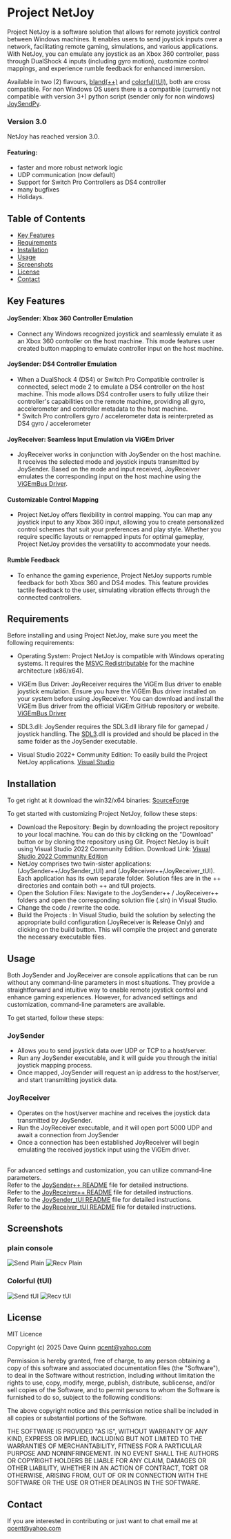 # Project NetJoy
Project NetJoy is a software solution that allows for remote joystick control between Windows machines. It enables users to send joystick inputs over a network, facilitating remote gaming, simulations, and various applications. With NetJoy, you can emulate any joystick as an Xbox 360 controller, pass through DualShock 4 inputs (including gyro motion), customize control mappings, and experience rumble feedback for enhanced immersion.

Available in two (2) flavours, [bland(++)](#plain-console) and [colorful(tUI)](#colorful-tUI), both are cross compatible.
For non Windows OS users there is a compatible (currently not compatible with version 3+) python script (sender only for non windows) [JoySendPy](https://github.com/Qcent/JoySendPy).

### Version 3.0
NetJoy has reached version 3.0.
#### Featuring:
- faster and more robust network logic
- UDP communication (now default)
- Support for Switch Pro Controllers as DS4 controller
- many bugfixes
- Holidays.

## Table of Contents
- [Key Features](#key-features)
- [Requirements](#requirements)
- [Installation](#installation)
- [Usage](#usage)
- [Screenshots](#screenshots)
- [License](#license)
- [Contact](#contact)

## Key Features
#### JoySender: Xbox 360 Controller Emulation
- Connect any Windows recognized joystick and seamlessly emulate it as an Xbox 360 controller on the host machine. This mode features user created button mapping to emulate controller input on the host machine.
#### JoySender: DS4 Controller Emulation
- When a DualShock 4 (DS4) or Switch Pro Compatible controller is connected, select mode 2 to  emulate a DS4 controller on the host machine. This mode allows DS4 controller users to fully utilize their controller's capabilities on the remote machine, providing all gyro, accelerometer and controller metadata to the host machine. \
\* Switch Pro controllers gyro / accelerometer data is reinterpreted as DS4 gyro / accelerometer
#### JoyReceiver: Seamless Input Emulation via ViGEm Driver
- JoyReceiver works in conjunction with JoySender on the host machine. It receives the selected mode and joystick inputs transmitted by JoySender. Based on the mode and input received, JoyReceiver emulates the corresponding input on the host machine using the [ViGEmBus Driver](https://github.com/ViGEm/ViGEmBus).
#### Customizable Control Mapping
- Project NetJoy offers flexibility in control mapping. You can map any joystick input to any Xbox 360 input, allowing you to create personalized control schemes that suit your preferences and play style. Whether you require specific layouts or remapped inputs for optimal gameplay, Project NetJoy provides the versatility to accommodate your needs.
#### Rumble Feedback
- To enhance the gaming experience, Project NetJoy supports rumble feedback for both Xbox 360 and DS4 modes. This feature provides tactile feedback to the user, simulating vibration effects through the connected controllers.

## Requirements

Before installing and using Project NetJoy, make sure you meet the following requirements:

- Operating System: Project NetJoy is compatible with Windows operating systems. It requires the [MSVC Redistributable](https://learn.microsoft.com/en-us/cpp/windows/latest-supported-vc-redist?view=msvc-170#visual-studio-2015-2017-2019-and-2022) for the machine architecture (x86/x64).

- ViGEm Bus Driver: JoyReceiver requires the ViGEm Bus driver to enable joystick emulation. Ensure you have the ViGEm Bus driver installed on your system before using JoyReceiver. You can download and install the ViGEm Bus driver from the official ViGEm GitHub repository or website.
        [ViGEmBus Driver](https://github.com/ViGEm/ViGEmBus)

- SDL3.dll: JoySender requires the SDL3.dll library file for gamepad / joystick handling. The [SDL3](https://wiki.libsdl.org/SDL3/FrontPage).dll is provided and should be placed in the same folder as the JoySender executable. 

- Visual Studio 2022+ Community Edition: To easily build the Project NetJoy applications. [Visual Studio](https://visualstudio.microsoft.com/vs/community/)
 
## Installation
To get right at it download the win32/x64 binaries:
[SourceForge](https://sourceforge.net/projects/netjoy/files/)

To get started with customizing Project NetJoy, follow these steps:

- Download the Repository: Begin by downloading the project repository to your local machine. You can do this by clicking on the "Download" button or by cloning the repository using Git.
 Project NetJoy is built using Visual Studio 2022 Community Edition.  Download Link: [Visual Studio 2022 Community Edition](https://visualstudio.microsoft.com/vs/community/)
- NetJoy comprises two twin-sister applications: (JoySender++/JoySender_tUI) and (JoyReceiver++/JoyReceiver_tUI). Each application has its own separate folder. Solution files are in the ++ directories and contain both ++ and tUI projects.
- Open the Solution Files: Navigate to the JoySender++ / JoyReceiver++ folders and open the corresponding solution file (.sln) in Visual Studio.
- Change the code / rewrite the code.
- Build the Projects : In Visual Studio, build the solution by selecting the appropriate build configuration (JoyReceiver is Release Only) and clicking on the build button. This will compile the project and generate the necessary executable files.
    
## Usage
Both JoySender and JoyReceiver are console applications that can be run without any command-line parameters in most situations. They provide a straightforward and intuitive way to enable remote joystick control and enhance gaming experiences. However, for advanced settings and customization, command-line parameters are available.

To get started, follow these steps:
### JoySender
- Allows you to send joystick data over UDP or TCP to a host/server.
- Run any JoySender executable, and it will guide you through the initial joystick mapping process. 
- Once mapped, JoySender will request an ip address to the host/server, and start transmitting joystick data.
 
### JoyReceiver
- Operates on the host/server machine and receives the joystick data transmitted by JoySender. 
- Run the JoyReceiver executable, and it will open port 5000 UDP and await a connection from JoySender
- Once a connection has been established JoyReceiver will begin emulating the received joystick input using the ViGEm driver.

\
  For advanced settings and customization, you can utilize command-line parameters.\
    Refer to the [JoySender++ README](https://github.com/Qcent/NetJoy/blob/main/JoySender++/README.md) file for detailed instructions. \
    Refer to the [JoyReceiver++ README](https://github.com/Qcent/NetJoy/blob/main/JoyReceiver++/README.md) file for detailed instructions. \
    Refer to the [JoySender_tUI README](https://github.com/Qcent/NetJoy/blob/main/JoySender_tUI/README.md) file for detailed instructions. \
    Refer to the [JoyReceiver_tUI README](https://github.com/Qcent/NetJoy/blob/main/JoyReceiver_tUI/README.md) file for detailed instructions.

## Screenshots
### plain console
![Send Plain](./screenshots/send1.gif)
![Recv Plain](./screenshots/recv1.gif)

### Colorful (tUI)
![Send tUI](./screenshots/send2.gif)
![Recv tUI](./screenshots/recv2.gif)

## License
MIT Licence

Copyright (c) 2025 Dave Quinn <qcent@yahoo.com>

Permission is hereby granted, free of charge, to any person obtaining a copy
of this software and associated documentation files (the "Software"), to deal
in the Software without restriction, including without limitation the rights
to use, copy, modify, merge, publish, distribute, sublicense, and/or sell
copies of the Software, and to permit persons to whom the Software is
furnished to do so, subject to the following conditions:

The above copyright notice and this permission notice shall be included in
all copies or substantial portions of the Software.

THE SOFTWARE IS PROVIDED "AS IS", WITHOUT WARRANTY OF ANY KIND, EXPRESS OR
IMPLIED, INCLUDING BUT NOT LIMITED TO THE WARRANTIES OF MERCHANTABILITY,
FITNESS FOR A PARTICULAR PURPOSE AND NONINFRINGEMENT. IN NO EVENT SHALL THE
AUTHORS OR COPYRIGHT HOLDERS BE LIABLE FOR ANY CLAIM, DAMAGES OR OTHER
LIABILITY, WHETHER IN AN ACTION OF CONTRACT, TORT OR OTHERWISE, ARISING FROM,
OUT OF OR IN CONNECTION WITH THE SOFTWARE OR THE USE OR OTHER DEALINGS IN
THE SOFTWARE.


## Contact
If you are interested in contributing or just want to chat email me at qcent@yahoo.com

